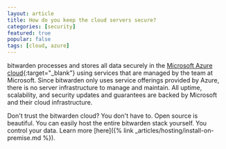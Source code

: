 ```yaml
---
layout: article
title: How do you keep the cloud servers secure?
categories: [security]
featured: true
popular: false
tags: [cloud, azure]
---
```


bitwarden processes and stores all data securely in the [Microsoft Azure cloud](https://en.wikipedia.org/wiki/Microsoft_Azure){:target="_blank"} using services that are managed by the team at Microsoft. Since bitwarden only uses service offerings provided by Azure, there is no server infrastructure to manage and maintain. All uptime, scalability, and security updates and guarantees are backed by Microsoft and their cloud infrastructure.

Don't trust the bitwarden cloud? You don't have to. Open source is beautiful. You can easily host the entire bitwarden stack yourself. You control your data. Learn more [here]({% link _articles/hosting/install-on-premise.md %}).
